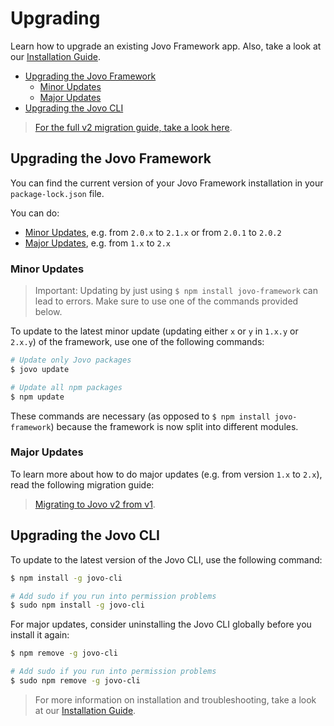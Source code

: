 # Upgrading

Learn how to upgrade an existing Jovo Framework app. Also, take a look at our [Installation Guide](./README.md '../installation').

* [Upgrading the Jovo Framework](#upgrading-the-jovo-framework)
   * [Minor Updates](#minor-updates)
   * [Major Updates](#major-updates)
* [Upgrading the Jovo CLI](#upgrading-the-jovo-cli)

> [For the full v2 migration guide, take a look here](./v1-migration.md './v1-migration').

## Upgrading the Jovo Framework

You can find the current version of your Jovo Framework installation in your `package-lock.json` file.

You can do:
* [Minor Updates](#minor-updates), e.g. from `2.0.x` to `2.1.x` or from `2.0.1` to `2.0.2`
* [Major Updates](#major-updates), e.g. from `1.x` to `2.x`

### Minor Updates

> Important: Updating by just using `$ npm install jovo-framework` can lead to errors. Make sure to use one of the commands provided below.

To update to the latest minor update (updating either `x` or `y` in `1.x.y` or `2.x.y`) of the framework, use one of the following commands:

```sh
# Update only Jovo packages
$ jovo update

# Update all npm packages
$ npm update
```

These commands are necessary (as opposed to `$ npm install jovo-framework`) because the framework is now split into different modules.


### Major Updates

To learn more about how to do major updates (e.g. from version `1.x` to `2.x`), read the following migration guide:

> [Migrating to Jovo v2 from v1](./v1-migration.md './v1-migration').

## Upgrading the Jovo CLI

To update to the latest version of the Jovo CLI, use the following command:

```sh
$ npm install -g jovo-cli

# Add sudo if you run into permission problems
$ sudo npm install -g jovo-cli
```

For major updates, consider uninstalling the Jovo CLI globally before you install it again:

```sh
$ npm remove -g jovo-cli

# Add sudo if you run into permission problems
$ sudo npm remove -g jovo-cli
```

> For more information on installation and troubleshooting, take a look at our [Installation Guide](./README.md '../installation').

<!--[metadata]: {"description": "Learn how to upgrade an existing Jovo Framework app.", "route": "installation/upgrading"}-->
